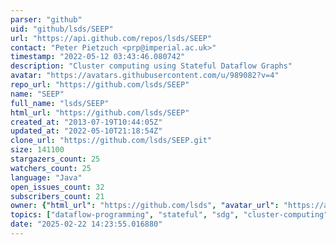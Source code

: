 ```yaml
---
parser: "github"
uid: "github/lsds/SEEP"
url: "https://api.github.com/repos/lsds/SEEP"
contact: "Peter Pietzuch <prp@imperial.ac.uk>"
timestamp: "2022-05-12 03:43:46.080742"
description: "Cluster computing using Stateful Dataflow Graphs"
avatar: "https://avatars.githubusercontent.com/u/989082?v=4"
repo_url: "https://github.com/lsds/SEEP"
name: "SEEP"
full_name: "lsds/SEEP"
html_url: "https://github.com/lsds/SEEP"
created_at: "2013-07-19T10:44:05Z"
updated_at: "2022-05-10T21:18:54Z"
clone_url: "https://github.com/lsds/SEEP.git"
size: 141100
stargazers_count: 25
watchers_count: 25
language: "Java"
open_issues_count: 32
subscribers_count: 21
owner: {"html_url": "https://github.com/lsds", "avatar_url": "https://avatars.githubusercontent.com/u/989082?v=4", "login": "lsds", "type": "Organization"}
topics: ["dataflow-programming", "stateful", "sdg", "cluster-computing"]
date: "2025-02-22 14:23:55.016880"
---
```

